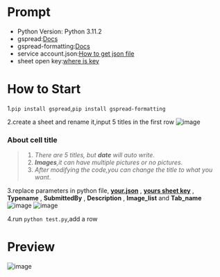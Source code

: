 # Prompt
- Python Version: Python 3.11.2
- gspread:[Docs](https://docs.gspread.org/en/latest/)
- gspread-formatting:[Docs](https://pypi.org/project/gspread-formatting/)
- service account.json:[How to get json file](https://docs.gspread.org/en/latest/oauth2.html#enable-api-access-for-a-project)
- sheet open key:[where is key](https://github.com/Nanfengzhiwo1/googlesheet_write/assets/107869748/520c7be3-2a87-425b-aa59-5528df7cf13a)

# How to Start
1.`pip install gspread`,`pip install gspread-formatting` 

2.create a sheet and rename it,input 5 titles in the first row
![image](https://github.com/Nanfengzhiwo1/googlesheet_write/assets/107869748/34db52d8-eafa-41f8-93fd-7436006ebb0b)
### About cell title 

> 1. *There are 5 titles, but **date** will auto write*.  
> 2. ***Images**,it can have multiple pictures or no pictures*.  
> 3. *After modifying the code,you can change the title to what you want*.


3.replace parameters in python file, **[your.json](https://docs.gspread.org/en/latest/oauth2.html#enable-api-access-for-a-project)** , **[yours sheet key](https://github.com/Nanfengzhiwo1/googlesheet_write/assets/107869748/520c7be3-2a87-425b-aa59-5528df7cf13a)** , **Typename** , **SubmittedBy** , **Description** , **Image_list**  and  **Tab_name**
![image](https://github.com/Nanfengzhiwo1/googlesheet_write/assets/107869748/85f78ae9-74f1-4310-9275-ea0201ab4538)
![image](https://github.com/Nanfengzhiwo1/googlesheet_write/assets/107869748/b52e6ea8-9840-4639-a0ef-8aaced5bde4b)


4.run `python test.py`,add a row

# Preview

![image](https://github.com/Nanfengzhiwo1/googlesheet_write/assets/107869748/ffe6b257-e533-4e0d-9099-a1c648a15bad)







